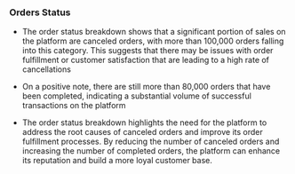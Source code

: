 ### Orders Status

-   The order status breakdown shows that a significant portion of sales on
    the platform are canceled orders, with more than 100,000 orders falling
    into this category. This suggests that there may be issues with order
    fulfillment or customer satisfaction that are leading to a high rate of
    cancellations

-   On a positive note, there are still more than 80,000 orders that have
    been completed, indicating a substantial volume of successful
    transactions on the platform

-   The order status breakdown highlights the need for the platform to
    address the root causes of canceled orders and improve its order
    fulfillment processes. By reducing the number of canceled orders and
    increasing the number of completed orders, the platform can enhance its
    reputation and build a more loyal customer base.




